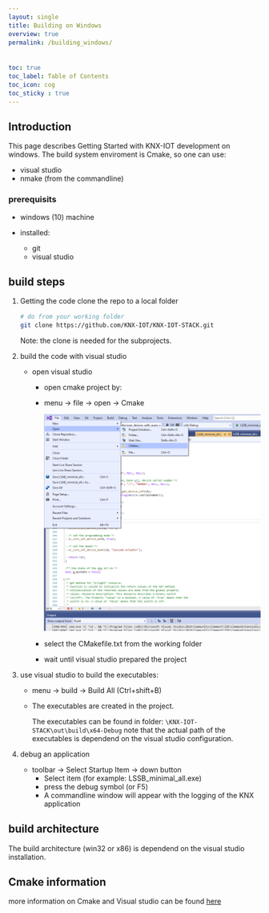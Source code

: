 ```yaml
---
layout: single
title: Building on Windows
overview: true
permalink: /building_windows/


toc: true
toc_label: Table of Contents
toc_icon: cog
toc_sticky : true
---
```


## Introduction

This page describes Getting Started with KNX-IOT development on windows.
The build system enviroment is Cmake, so one can use:

- visual studio
- nmake (from the commandline)

### prerequisits

- windows (10) machine
- installed:

  - git
  - visual studio

## build steps

1. Getting the code
   clone the repo to a local folder

   ```bash
   # do from your working folder
   git clone https://github.com/KNX-IOT/KNX-IOT-STACK.git
   ```

   Note: the clone is needed for the subprojects.

1. build the code with visual studio

   - open visual studio
     - open cmake project by:

     - menu -&gt; file -&gt; open -&gt; Cmake

       ![VisualStudio](/assets/images/visualstudio-cmake.png)

     - select the CMakefile.txt from the working folder
     - wait until visual studio prepared the project

1. use visual studio to build the executables:

   - menu -&gt; build -&gt; Build All (Ctrl+shift+B)

   - The executables are created in the project.

     The executables can be found in folder:
     `\KNX-IOT-STACK\out\build\x64-Debug`
     note that the actual path of the executables is dependend on the visual studio configuration.

1. debug an application

   - toolbar -&gt; Select Startup Item -&gt; down button
     - Select item (for example: LSSB_minimal_all.exe)
     - press the debug symbol (or F5)
     - A commandline window will appear with the logging of the KNX application

## build architecture

The build architecture (win32 or x86) is dependend on the visual studio installation.

## Cmake information

more information on Cmake and Visual studio can be found [here](https://docs.microsoft.com/en-us/cpp/build/cmake-projects-in-visual-studio?view=msvc-170)
